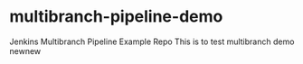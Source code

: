 # multibranch-pipeline-demo
Jenkins Multibranch Pipeline Example Repo 
This is to test multibranch demo newnew
